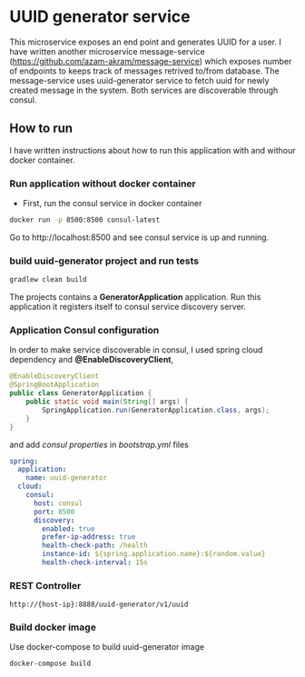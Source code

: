 # UUID generator service

This microservice exposes an end point and generates UUID for a user. 
I have written another microservice message-service (https://github.com/azam-akram/message-service) which exposes number of endpoints to keeps track of messages retrived to/from database. The message-service uses uuid-generator service to fetch uuid for newly created message in the system. Both services are discoverable through consul.

## How to run
I have written instructions about how to run this application with and withour docker container.
### Run application without docker container
- First, run the consul service in docker container
```bash
docker run -p 8500:8500 consul-latest
```
Go to http://localhost:8500 and see consul service is up and running.

### build uuid-generator project and run tests
```bash
gradlew clean build
```
The projects contains a **GeneratorApplication** application. Run this application it registers itself to consul service discovery server.

### Application Consul configuration
In order to make service discoverable in consul, I used spring cloud dependency and **@EnableDiscoveryClient**,
```java
@EnableDiscoveryClient
@SpringBootApplication
public class GeneratorApplication {
    public static void main(String[] args) {
        SpringApplication.run(GeneratorApplication.class, args);
    }
}
```
and add *consul properties* in *bootstrap.yml* files
```yml
spring:
  application:
    name: uuid-generator
  cloud:
    consul:
      host: consul
      port: 8500
      discovery:
        enabled: true
        prefer-ip-address: true
        health-check-path: /health
        instance-id: ${spring.application.name}:${random.value}
        health-check-interval: 15s
```

### REST Controller
```
http://{host-ip}:8888/uuid-generator/v1/uuid
```

### Build docker image
Use docker-compose to build uuid-generator image
```bash
docker-compose build
```
